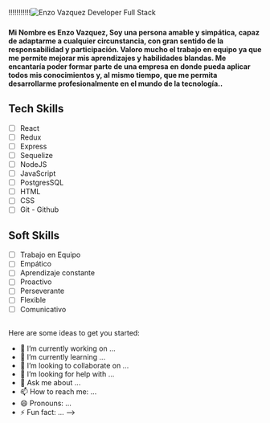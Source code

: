 !!!!!!!!!!!![Enzo Vazquez                Developer Full Stack](https://i.pinimg.com/564x/c5/c3/1b/c5c31bc6880d91e9e65861f625994315.jpg)

### <h4 > Mi Nombre es Enzo Vazquez, Soy una persona amable y simpática, capaz de adaptarme a cualquier circunstancia, con gran sentido de la responsabilidad y participación. Valoro mucho el trabajo en equipo ya que me permite mejorar mis aprendizajes y habilidades blandas. Me encantaría poder formar parte de una empresa en donde pueda aplicar todos mis conocimientos y, al mismo tiempo, que me permita desarrollarme profesionalmente en el mundo de la tecnología.. </h4>

## Tech Skills                 

- [ ] React                     
- [ ] Redux 
- [ ] Express
- [ ] Sequelize  
- [ ] NodeJS
- [ ] JavaScript
- [ ] PostgresSQL
- [ ] HTML
- [ ] CSS
- [ ] Git - Github

## Soft Skills

- [ ] Trabajo en Equipo
- [ ] Empático
- [ ] Aprendizaje constante
- [ ] Proactivo
- [ ] Perseverante
- [ ] Flexible
- [ ] Comunicativo

##



##



Here are some ideas to get you started:

- 🔭 I’m currently working on ...
- 🌱 I’m currently learning ...
- 👯 I’m looking to collaborate on ...
- 🤔 I’m looking for help with ...
- 💬 Ask me about ...
- 📫 How to reach me: ...
- 😄 Pronouns: ...
- ⚡ Fun fact: ...
-->
